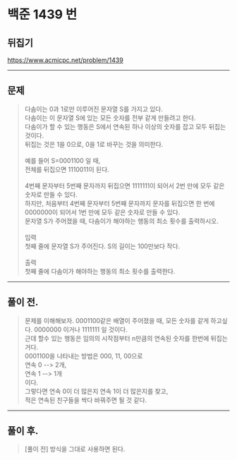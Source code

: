 # 백준 1439 번

## 뒤집기
https://www.acmicpc.net/problem/1439
___
## 문제
> 다솜이는 0과 1로만 이루어진 문자열 S를 가지고 있다. </br>
> 다솜이는 이 문자열 S에 있는 모든 숫자를 전부 같게 만들려고 한다. </br>
> 다솜이가 할 수 있는 행동은 S에서 연속된 하나 이상의 숫자를 잡고 모두 뒤집는 것이다. </br>
> 뒤집는 것은 1을 0으로, 0을 1로 바꾸는 것을 의미한다.</br></br>
> 예를 들어 S=0001100 일 때,</br>
> 전체를 뒤집으면 1110011이 된다.</br></br>
> 4번째 문자부터 5번째 문자까지 뒤집으면 1111111이 되어서 2번 만에 모두 같은 숫자로 만들 수 있다.</br>
> 하지만, 처음부터 4번째 문자부터 5번째 문자까지 문자를 뒤집으면 한 번에 0000000이 되어서 1번 만에 모두 같은 숫자로 만들 수 있다.</br>
> 문자열 S가 주어졌을 때, 다솜이가 해야하는 행동의 최소 횟수를 출력하시오.</br></br>
> 입력</br>
> 첫째 줄에 문자열 S가 주어진다. S의 길이는 100만보다 작다.</br></br>
> 출력</br>
> 첫째 줄에 다솜이가 해야하는 행동의 최소 횟수를 출력한다.</br>
___
## 풀이 전.
> 문제를 이해해보자. 0001100같은 배열이 주어졌을 때, 모든 숫자를 같게 하고싶다. 0000000 이거나 1111111 일 것이다.</br>
> 근데 할수 있는 행동은 임의의 시작점부터 n만큼의 연속된 숫자를 한번에 뒤집는 거다.</br>
> 0001100을 나타내는 방법은 000, 11, 00으로</br>
> 연속 0 --> 2개,</br>
> 연속 1 --> 1개</br>
> 이다.</br>
> 그렇다면 연속 0이 더 많은지 연속 1이 더 많은지를 찾고,</br>
> 적은 연속된 친구들을 싹다 바꿔주면 될 것 같다.
___
## 풀이 후.
> [풀이 전] 방식을 그대로 사용하면 된다.